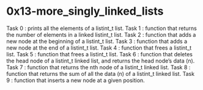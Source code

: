 # 0x13-more_singly_linked_lists

Task 0 : prints all the elements of a listint_t list.
Task 1 : function that returns the number of elements in a linked listint_t list.
Task 2 : function that adds a new node at the beginning of a listint_t list.
Task 3 : function that adds a new node at the end of a listint_t list.
Task 4 : function that frees a listint_t list.
Task 5 : function that frees a listint_t list.
Task 6 : function that deletes the head node of a listint_t linked list, and returns the head node’s data (n).
Task 7 : function that returns the nth node of a listint_t linked list.
Task 8 : function that returns the sum of all the data (n) of a listint_t linked list.
Task 9 : function that inserts a new node at a given position.

